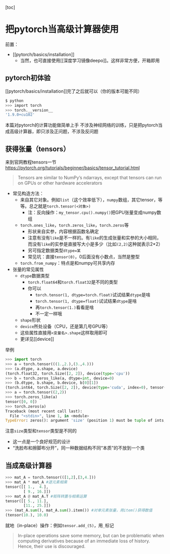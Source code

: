[toc]
# 把pytorch当高级计算器使用
前置：
- [[pytorch/basics/installation]]
  - 当然，也可直接使用[[深度学习镜像deepo]]。这样非常方便，开箱即用

## pytorch初体验
[[pytorch/basics/installation]]完了之后就可以（你的版本可能不同）
```sh
$ python
>>> import torch
>>> torch.__version__
'1.9.0+cu102'
```
本篇对pytorch的计算功能做简单上手
不涉及神经网络的训练，只是把pytorch当成高级计算器，即只涉及正问题，不涉及反问题
## 获得张量（tensors）
来到官网教程tensors一节
https://pytorch.org/tutorials/beginner/basics/tensor_tutorial.html
> Tensors are similar to NumPy’s ndarrays, except that tensors can run on GPUs or other hardware accelerators

- 常见构造方法：
  - 来自其它对象。例如`list`（这个效率低下），`numpy`数组，其它tensor，等等。总之就是`torch.tensor(<对象>)`
    - 注：反向操作：`my_tensor.cpu().numpy()`把GPU张量变成numpy数组
  - `torch.ones_like`，`torch.zeros_like`，`torch.zeros`等
    - 形状来自实参，内容根据函数名确定
    - 注意有没有`like`是不一样的。有`like`的生成张量和实参的大小相同，而没有`like`的实参是直接写大小是多少（比如`(2,2)`这种就表示2*2）
    - 另可指定数据类型`dtype=某`
    - 常见坑：直接`tensor(0)`，0后面没有小数点，当然是整型
  - `torch.from_numpy`：特点是和numpy可共享内存
- 张量的常见属性
  - `dtype`数据类型
    - `torch.float64`和`torch.float32`是不同的类型
    - 你可以
      - `torch.tensor(1, dtype=torch.float)`试试结果`dtype`是啥
      - `torch.tensor(1, dtype=float)`试试结果`dtype`是啥
      - 再`torch.tensor(1.)`看看是啥
      - 不一定一样哦
  - `shape`形状
  - `device`所处设备（CPU，还是第几号GPU等）
  - 这些属性直接用`<变量名>.shape`这样取用即可
  - 更详见[[device]]

举例
```python
>>> import torch
>>> a = torch.tensor(((1.,2.),(3.,4.)))
>>> (a.dtype, a.shape, a.device)
(torch.float32, torch.Size([2, 2]), device(type='cpu'))
>>> b = torch.zeros_like(a, dtype=int, device=0)
>>> (b.dtype, b.shape, b.device, b[0][1])
(torch.int64, torch.Size([2, 2]), device(type='cuda', index=0), tensor(0, device='cuda:0'))
>>> a = torch.tensor((2,2))
>>> torch.zeros_like(a)
tensor([0, 0])
>>> torch.zeros(a)
Traceback (most recent call last):
  File "<stdin>", line 1, in <module>
TypeError: zeros(): argument 'size' (position 1) must be tuple of ints, not Tensor
```
注意`size`类型和`tensor`类型是不同的
- 这一点是一个良好规范的设计
- “洗脸布和擦脚布分开”，同一种数据结构不同“本质”的不放到一个类
## 当成高级计算器
```python
>>> mat_A = torch.tensor(([1,2],[3,4.]))
>>> mat_A * mat_A #逐元素相乘
tensor([[ 1.,  4.],
        [ 9., 16.]])
>>> mat_A @ mat_A.T #矩阵转置与相乘运算
tensor([[ 5., 11.],
        [11., 25.]])
>>> (mat_A.sum(), mat_A.sum().item()) #对单元素张量，用item()获得数值
(tensor(10.), 10.0)
```
就地（in-place）操作：例如`tensor.add_(5)`，用`_`标记
> In-place operations save some memory, but can be problematic when computing derivatives because of an immediate loss of history. Hence, their use is discouraged.